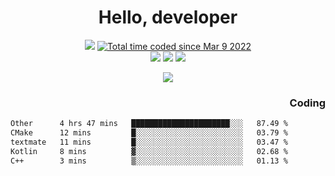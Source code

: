 # <div align='center' >Hello, developer</div>

<div align='center'>
  <a ><img src="https://img.shields.io/badge/dynamic/json?url=https%3A%2F%2Fapi.swo.moe%2Fstats%2Fgithub%2FFree-Aaron-Li&query=count&color=181717&label=GitHub&labelColor=282c34&logo=github&suffix=+follows&cacheSeconds=3600"></a>
  <a href="https://wakatime.com/@fe40087f-8eae-48dc-9950-ad0633db1591"><img src="https://wakatime.com/badge/user/fe40087f-8eae-48dc-9950-ad0633db1591.svg" alt="Total time coded since Mar 9 2022" /></a>
</div>
<div align='center'>
  <a><img src="https://img.shields.io/badge/C%2FC%2B%2B%20-%20%2375664D"></a>
  <a><img src="https://img.shields.io/badge/Kotlin%20-%20%2375664D"></a>
  <a><img src="https://img.shields.io/badge/JavaScript%20-%20%2375664D"></a>
</div>

<p align="center">
  <img src="https://readme-typing-svg.demolab.com/?lines=你好!+开发者;Hello!+ developer&font=Fira%20Code&center=true&width=380&height=50&duration=4000&pause=1000">
</p>


<div align='right'>
  <h3>Coding</h3>
</div>

<!--START_SECTION:waka-->

```txt
Other      4 hrs 47 mins   ██████████████████████░░░   87.49 %
CMake      12 mins         █░░░░░░░░░░░░░░░░░░░░░░░░   03.79 %
textmate   11 mins         █░░░░░░░░░░░░░░░░░░░░░░░░   03.47 %
Kotlin     8 mins          ▓░░░░░░░░░░░░░░░░░░░░░░░░   02.68 %
C++        3 mins          ▒░░░░░░░░░░░░░░░░░░░░░░░░   01.13 %
```

<!--END_SECTION:waka-->




